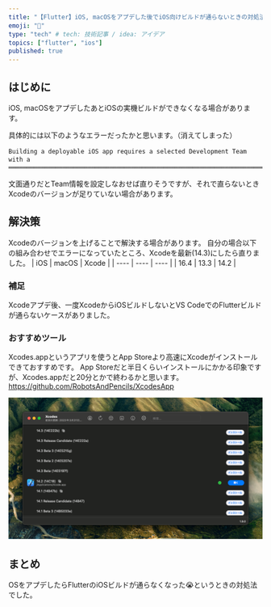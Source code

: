 ```yaml
---
title: "【Flutter】iOS, macOSをアプデした後でiOS向けビルドが通らないときの対処法"
emoji: "🐙"
type: "tech" # tech: 技術記事 / idea: アイデア
topics: ["flutter", "ios"]
published: true
---
```

## はじめに
iOS, macOSをアプデしたあとiOSの実機ビルドができなくなる場合があります。

具体的には以下のようなエラーだったかと思います。（消えてしまった）

```
Building a deployable iOS app requires a selected Development Team with a
════════════════════════════════════════════════════════════════════════════════
```

文面通りだとTeam情報を設定しなおせば直りそうですが、それで直らないときXcodeのバージョンが足りていない場合があります。

## 解決策
Xcodeのバージョンを上げることで解決する場合があります。
自分の場合以下の組み合わせでエラーになっていたところ、Xcodeを最新(14.3)にしたら直りました。
| iOS | macOS | Xcode |
| ---- | ---- | ---- |
| 16.4 | 13.3 | 14.2 |

### 補足
Xcodeアプデ後、一度XcodeからiOSビルドしないとVS CodeでのFlutterビルドが通らないケースがありました。

### おすすめツール
Xcodes.appというアプリを使うとApp Storeより高速にXcodeがインストールできておすすめです。
App Storeだと半日くらいインストールにかかる印象ですが、Xcodes.appだと20分とかで終わるかと思います。
https://github.com/RobotsAndPencils/XcodesApp


![](/images/SCR-20230331-asr.png)

## まとめ
OSをアプデしたらFlutterのiOSビルドが通らなくなった😭というときの対処法でした。